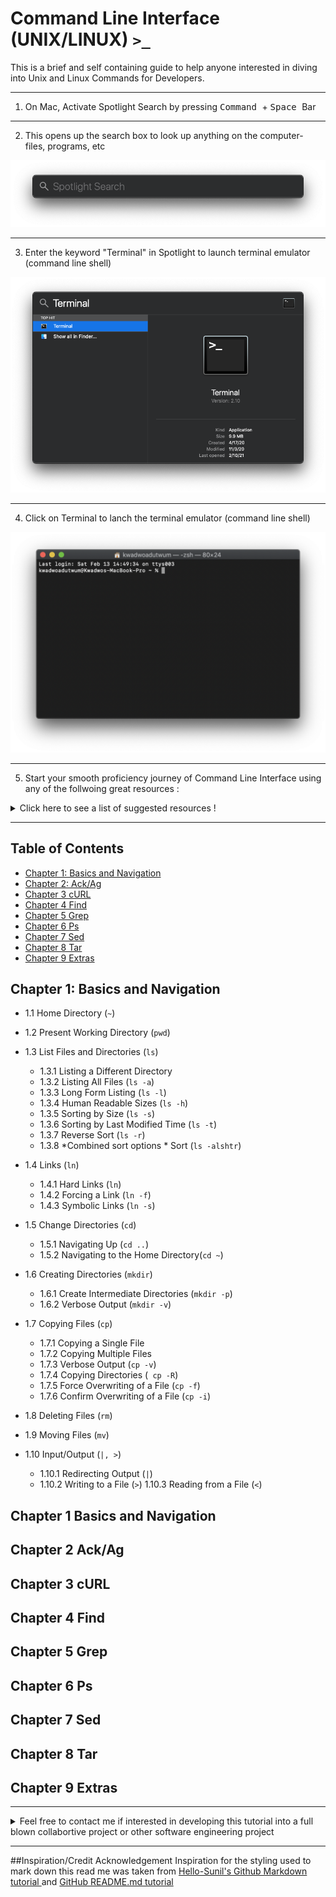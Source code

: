 # Command Line Interface (UNIX/LINUX) `>_`

This is a brief and self containing guide to help anyone interested in diving into Unix and Linux Commands for Developers.

***************************************************************************************************************
1.  On Mac, Activate Spotlight Search by pressing  <kbd>Command </kbd> +  <kbd>Space </kbd> Bar 
***************************************************************************************************************
2. This opens up the search box to look up anything on the computer- files, programs, etc 
<p align="center">
  <img src="https://github.com/uptimistic/CommandLineInterface/blob/main/Spotlight-blank.png">
</p>

***************************************************************************************************************
3. Enter the keyword "Terminal" in Spotlight to launch terminal emulator (command line shell)
<p align="center">
  <img src="https://github.com/uptimistic/CommandLineInterface/blob/main/Spotlight-Terminal.png">
</p>

***************************************************************************************************************

4. Click on Terminal to lanch the terminal emulator (command line shell) 
<p align="center">
  <img src="https://github.com/uptimistic/CommandLineInterface/blob/main/Terminal-launched.ScreenShot2021_02_13%20at_2.49.58_PM_CT_WoodburyMN.png">
</p>


***************************************************************************************************************

5. Start your smooth proficiency journey of Command Line Interface using any of the follwoing great resources :


<details>
  <summary>Click here to see a list of suggested resources ! </summary>
  
  
   1. Free online book under creative commons license [The Linux Command Line by William Shotts ](https://sourceforge.net/projects/linuxcommand/files/TLCL/19.01/TLCL-19.01.pdf/download)
   2. Free online book : [Conquering the Command Line- Unix and Linux Commands for Developers by Mark Bates](http://conqueringthecommandline.com/book)
 
</details>


***************************************************************************************************************

## Table of Contents
* [Chapter 1: Basics and Navigation](#chapt1)
* [Chapter 2: Ack/Ag](#chapt2)
* [Chapter 3 cURL](#chapt3)
* [Chapter 4 Find](#chapt4)
* [Chapter 5 Grep](#chapt5)
* [Chapter 6 Ps](#chapt6)
* [Chapter 7 Sed](#chapt7)
* [Chapter 8 Tar](#chapt8)
* [Chapter 9 Extras](#chapt9)

<a name="chatp1"></a>
## Chapter 1: Basics and Navigation

* 1.1 Home Directory (`~`)

* 1.2 Present Working Directory (`pwd`)

* 1.3 List Files and Directories (`ls`)
  * 1.3.1 Listing a Different Directory
  * 1.3.2 Listing All Files (`ls -a`)
  * 1.3.3 Long Form Listing (`ls -l`)
  * 1.3.4 Human Readable Sizes (`ls -h`)
  * 1.3.5 Sorting by Size (`ls -s`)
  * 1.3.6 Sorting by Last Modified Time (`ls -t`)
  * 1.3.7 Reverse Sort (`ls -r`)
  * 1.3.8 *Combined sort options * Sort (`ls -alshtr`)

* 1.4 Links (`ln`)
  * 1.4.1 Hard Links (`ln`)
  * 1.4.2 Forcing a Link (`ln -f`)
  * 1.4.3 Symbolic Links (`ln -s`)
* 1.5 Change Directories (`cd`)
  * 1.5.1 Navigating Up (`cd ..`)
  * 1.5.2 Navigating to the Home Directory(`cd ~`)
* 1.6 Creating Directories (`mkdir`)
  * 1.6.1 Create Intermediate Directories (`mkdir -p`)
  * 1.6.2 Verbose Output (`mkdir -v`)
* 1.7 Copying Files (`cp`)
  * 1.7.1 Copying a Single File
  * 1.7.2 Copying Multiple Files
  * 1.7.3 Verbose Output (`cp -v`)
  * 1.7.4 Copying Directories (` cp -R`)
  * 1.7.5 Force Overwriting of a File (`cp -f`)
  * 1.7.6 Confirm Overwriting of a File (`cp -i`)
* 1.8 Deleting Files (`rm`)
* 1.9 Moving Files (`mv`)
* 1.10 Input/Output (`|, >`)
  * 1.10.1 Redirecting Output (`|`)
  * 1.10.2 Writing to a File (`>`)
1.10.3 Reading from a File (`<`)


<a name="chatp1"></a>
## Chapter 1 Basics and Navigation

<a name="chatp2"></a>
## Chapter 2 Ack/Ag


<a name="chatp3"></a>
## Chapter 3 cURL


<a name="chatp4"></a>
## Chapter 4 Find


<a name="chatp5"></a>
## Chapter 5 Grep


<a name="chatp6"></a>
## Chapter 6 Ps


<a name="chatp7"></a>
## Chapter 7 Sed


<a name="chatp8"></a>
## Chapter 8 Tar


<a name="chatp9"></a>
## Chapter 9 Extras

***************************************************************************************************************

<details>
  <summary>Feel free to contact me if interested in developing this tutorial into a full blown collabortive project or other software engineering project </summary>
   1. LinkedIn [Kwadwo Adutwum](https://www.linkedin.com/in/kwadwoadutwum/)
   2. GitHub [uptimistic](https://github.com/uptimistic)
   3. [Columbia University Email](mailto:ka2526@columbia.edu)
</details>

***************************************************************************************************************


##Inspiration/Credit Acknowledgement
Inspiration for the styling used to mark down this read me was taken from  [Hello-Sunil's Github Markdown tutorial ](https://hello-sunil.in/github-readme-markdown-cheatsheet/) and 
[GitHub README.md tutorial](https://agea.github.io/tutorial.md/)

